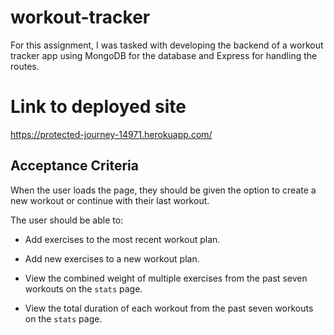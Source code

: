 # workout-tracker

For this assignment, I was tasked with developing the backend of a workout tracker app using MongoDB for the database and Express for handling the routes.

# Link to deployed site

https://protected-journey-14971.herokuapp.com/


## Acceptance Criteria

When the user loads the page, they should be given the option to create a new workout or continue with their last workout.

The user should be able to:

  * Add exercises to the most recent workout plan.

  * Add new exercises to a new workout plan.

  * View the combined weight of multiple exercises from the past seven workouts on the `stats` page.

  * View the total duration of each workout from the past seven workouts on the `stats` page.





